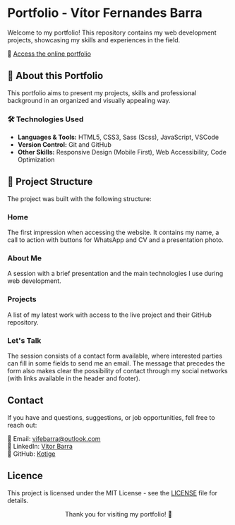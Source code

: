 # Portfolio - Vítor Fernandes Barra

Welcome to my portfolio! This repository contains my web development projects, showcasing my skills and experiences in the field.

🔗 [Access the online portfolio](https://kotige.github.io/)

## 📌 About this Portfolio

This portfolio aims to present my projects, skills and professional background in an organized and visually appealing way.

### 🛠️ Technologies Used

- **Languages & Tools:** HTML5, CSS3, Sass (Scss), JavaScript, VSCode
- **Version Control:** Git and GitHub
- **Other Skills:** Responsive Design (Mobile First), Web Accessibility, Code Optimization

## 📌 Project Structure

The project was built with the following structure:

### Home

The first impression when accessing the website. It contains my name, a call to action with buttons for WhatsApp and CV and a presentation photo.

### About Me

A session with a brief presentation and the main technologies I use during web development.

### Projects

A list of my latest work with access to the live project and their GitHub repository.

### Let's Talk

The session consists of a contact form available, where interested parties can fill in some fields to send me an email. The message that precedes the form also makes clear the possibility of contact through my social networks (with links available in the header and footer).

## Contact

If you have and questions, suggestions, or job opportunities, fell free to reach out:

📧 Email: vifebarra@outlook.com  
💼 LinkedIn: [Vitor Barra](https://www.linkedin.com/in/vitorbarra/)  
🐙 GitHub: [Kotige](https://github.com/Kotige)

## Licence

This project is licensed under the MIT License - see the [LICENSE](LICENSE) file for details.

<div align="center">
    Thank you for visiting my portfolio! 🚀
</div>

